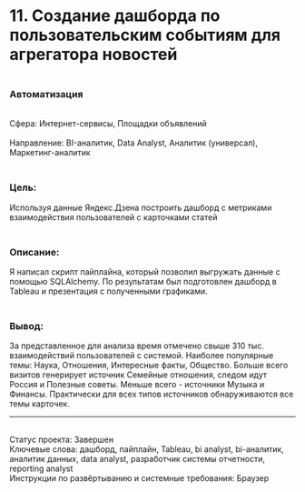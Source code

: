 # 11. Создание дашборда по пользовательским событиям для агрегатора новостей	
### <br>Автоматизация	
<br>Сфера: Интернет-сервисы, Площадки объявлений	
<br>Направление: BI-аналитик, Data Analyst, Аналитик (универсал), Маркетинг-аналитик	
### <br>Цель: 
Используя данные Яндекс.Дзена построить дашборд с метриками взаимодействия пользователей с карточками статей	
### <br>Описание: 
Я написал скрипт пайплайна, который позволил выгружать данные с помощью SQLAlchemy. По результатам был подготовлен дашборд в Tableau и презентация с полученными графиками.
### <br>Вывод: 
За представленное для анализа время отмечено свыше 310 тыс. взаимодействий пользователей с системой. Наиболее популярные темы: Наука, Отношения, Интересные факты, Общество. Больше всего визитов генерирует источник Семейные отношения, следом идут Россия и Полезные советы. Меньше всего - источники Музыка и Финансы. Практически для всех типов источников обнаруживаются все темы карточек. 
***
<br>Статус проекта: Завершен
<br>Ключевые слова: дашборд, пайплайн, Tableau,	bi analyst, bi-аналитик, аналитик данных, data analyst, разработчик системы отчетности, reporting analyst
<br>Инструкции по развёртыванию и системные требования: Браузер
